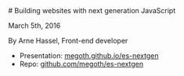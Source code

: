 
<section id="start" class="bright-background">
# Building websites with next generation JavaScript

March 5th, 2016

By Arne Hassel, Front-end developer

* Presentation: [megoth.github.io/es-nextgen](http://megoth.github.io/es-nextgen)
* Repo: [github.com/megoth/es-nextgen](http://github.com/megoth/es-nextgen)

</section>

